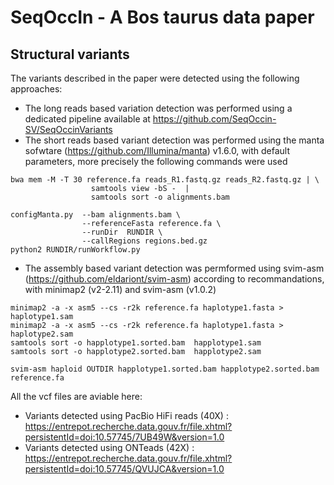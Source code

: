 # SeqOccIn - A Bos taurus data paper 

## Structural variants

The variants described in the paper were detected using the following approaches:

- The long reads based variation detection was performed using a dedicated pipeline available at https://github.com/SeqOccin-SV/SeqOccinVariants
- The short reads based variant detection was performed using the manta sofwtare (https://github.com/Illumina/manta) v1.6.0, with default parameters, more precisely the following commands were used

```
bwa mem -M -T 30 reference.fa reads_R1.fastq.gz reads_R2.fastq.gz | \
                  samtools view -bS -  | 
                  samtools sort -o alignments.bam
                  
configManta.py  --bam alignments.bam \
                --referenceFasta reference.fa \
                --runDir  RUNDIR \
                --callRegions regions.bed.gz
python2 RUNDIR/runWorkflow.py
```
- The assembly based variant detection was permformed using svim-asm (https://github.com/eldariont/svim-asm) according to recommandations, with minimap2 (v2-2.11) and svim-asm (v1.0.2)

```
minimap2 -a -x asm5 --cs -r2k reference.fa haplotype1.fasta > haplotype1.sam
minimap2 -a -x asm5 --cs -r2k reference.fa haplotype1.fasta > haplotype2.sam
samtools sort -o happlotype1.sorted.bam  happlotype1.sam
samtools sort -o happlotype2.sorted.bam  happlotype2.sam

svim-asm haploid OUTDIR happlotype1.sorted.bam happlotype2.sorted.bam reference.fa
```

All the vcf files are aviable here:

- Variants detected using PacBio HiFi reads (40X) :   
  https://entrepot.recherche.data.gouv.fr/file.xhtml?persistentId=doi:10.57745/7UB49W&version=1.0
- Variants detected using ONTeads (42X) :   
  https://entrepot.recherche.data.gouv.fr/file.xhtml?persistentId=doi:10.57745/QVUJCA&version=1.0



